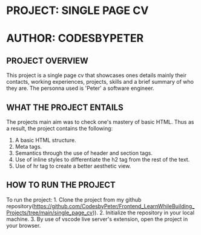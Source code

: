 # PROJECT: SINGLE PAGE CV
# AUTHOR: CODESBYPETER
## PROJECT OVERVIEW
This project is a single page cv that showcases ones details mainly their contacts, working experiences, projects, skills and a brief summary of who they are. The personna used is 'Peter' a software engineer.
## WHAT THE PROJECT ENTAILS
The projects main aim was to check one's mastery of basic HTML. Thus as a result, the project contains the following:
   1. A basic HTML structure.
   2. Meta tags.
   3. Semantics through the use of header and section tags.
   4. Use of inline styles to differentiate the h2 tag from the rest of the text.
   5. Use of hr tag to create a better aesthetic view.
## HOW TO RUN THE PROJECT
To run the project:
    1. Clone the project from my github repository(https://github.com/CodesbyPeter/Frontend_LearnWhileBuilding_Projects/tree/main/single_page_cv)).
    2. Initialize the repository in your local machine.
    3. By use of vscode live server's extension, open the project in your browser.
